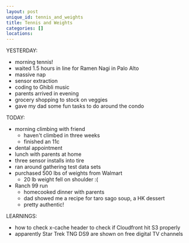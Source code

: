 ```yaml
---
layout: post
unique_id: tennis_and_weights
title: Tennis and Weights
categories: []
locations: 
---
```


YESTERDAY:
* morning tennis!
* waited 1.5 hours in line for Ramen Nagi in Palo Alto
* massive nap
* sensor extraction
* coding to Ghibli music
* parents arrived in evening
* grocery shopping to stock on veggies
* gave my dad some fun tasks to do around the condo

TODAY:
* morning climbing with friend
  * haven't climbed in three weeks
  * finished an 11c
* dental appointment
* lunch with parents at home
* three sensor installs into tire
* ran around gathering test data sets
* purchased 500 lbs of weights from Walmart
  * 20 lb weight fell on shoulder :(
* Ranch 99 run
  * homecooked dinner with parents
  * dad showed me a recipe for taro sago soup, a HK dessert
  * pretty authentic!

LEARNINGS:
* how to check x-cache header to check if Cloudfront hit S3 properly
* apparently Star Trek TNG DS9 are shown on free digital TV channels
